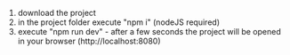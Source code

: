 1. download the project
2. in the project folder execute "npm i" (nodeJS required)
3. execute "npm run dev" - after a few seconds the project will be opened in your browser (http://localhost:8080)